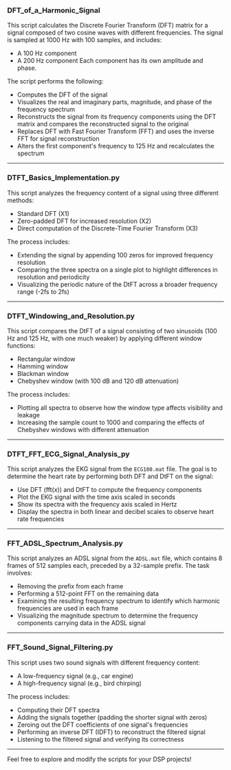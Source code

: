### DFT_of_a_Harmonic_Signal
This script calculates the Discrete Fourier Transform (DFT) matrix for a signal composed of two cosine waves with different frequencies. The signal is sampled at 1000 Hz with 100 samples, and includes:
- A 100 Hz component
- A 200 Hz component
Each component has its own amplitude and phase.

The script performs the following:
- Computes the DFT of the signal
- Visualizes the real and imaginary parts, magnitude, and phase of the frequency spectrum
- Reconstructs the signal from its frequency components using the DFT matrix and compares the reconstructed signal to the original
- Replaces DFT with Fast Fourier Transform (FFT) and uses the inverse FFT for signal reconstruction
- Alters the first component's frequency to 125 Hz and recalculates the spectrum

---

### DTFT_Basics_Implementation.py
This script analyzes the frequency content of a signal using three different methods:
- Standard DFT (X1)
- Zero-padded DFT for increased resolution (X2)
- Direct computation of the Discrete-Time Fourier Transform (X3)

The process includes:
- Extending the signal by appending 100 zeros for improved frequency resolution
- Comparing the three spectra on a single plot to highlight differences in resolution and periodicity
- Visualizing the periodic nature of the DtFT across a broader frequency range (-2fs to 2fs)

---

### DTFT_Windowing_and_Resolution.py
This script compares the DtFT of a signal consisting of two sinusoids (100 Hz and 125 Hz, with one much weaker) by applying different window functions:
- Rectangular window
- Hamming window
- Blackman window
- Chebyshev window (with 100 dB and 120 dB attenuation)

The process includes:
- Plotting all spectra to observe how the window type affects visibility and leakage
- Increasing the sample count to 1000 and comparing the effects of Chebyshev windows with different attenuation

---

### DTFT_FFT_ECG_Signal_Analysis_py
This script analyzes the EKG signal from the `ECG100.mat` file. The goal is to determine the heart rate by performing both DFT and DtFT on the signal:
- Use DFT (fft(x)) and DtFT to compute the frequency components
- Plot the EKG signal with the time axis scaled in seconds
- Show its spectra with the frequency axis scaled in Hertz
- Display the spectra in both linear and decibel scales to observe heart rate frequencies

---

### FFT_ADSL_Spectrum_Analysis.py
This script analyzes an ADSL signal from the `ADSL.mat` file, which contains 8 frames of 512 samples each, preceded by a 32-sample prefix. The task involves:
- Removing the prefix from each frame
- Performing a 512-point FFT on the remaining data
- Examining the resulting frequency spectrum to identify which harmonic frequencies are used in each frame
- Visualizing the magnitude spectrum to determine the frequency components carrying data in the ADSL signal

---

### FFT_Sound_Signal_Filtering.py
This script uses two sound signals with different frequency content:
- A low-frequency signal (e.g., car engine)
- A high-frequency signal (e.g., bird chirping)

The process includes:
- Computing their DFT spectra
- Adding the signals together (padding the shorter signal with zeros)
- Zeroing out the DFT coefficients of one signal's frequencies
- Performing an inverse DFT (IDFT) to reconstruct the filtered signal
- Listening to the filtered signal and verifying its correctness

---

Feel free to explore and modify the scripts for your DSP projects!
